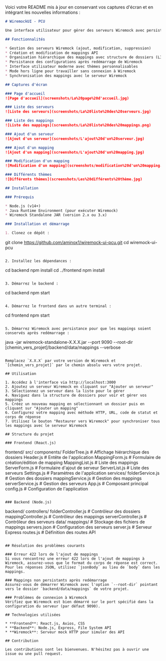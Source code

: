 Voici votre README mis à jour en conservant vos captures d'écran et en intégrant les nouvelles informations :

```markdown
# WiremockUI - PCU

Une interface utilisateur pour gérer des serveurs Wiremock avec persistance des configurations, développée dans le cadre d'un stage sur la Prise de Commande Unifiée (PCU).

## Fonctionnalités

* Gestion des serveurs Wiremock (ajout, modification, suppression)
* Création et modification de mappings API
* Organisation hiérarchique des mappings avec structure de dossiers (LIZARD, OCM, TCRM, TMFAPI)
* Persistance des configurations après redémarrage de Wiremock
* Interface utilisateur moderne avec thèmes personnalisables
* Mode hors ligne pour travailler sans connexion à Wiremock
* Synchronisation des mappings avec le serveur Wiremock

## Captures d'écran

### Page d'accueil
![Page d'accueil](screenshots/La%20page%20d'accueil.jpg)

### Liste des serveurs
![Liste des serveurs](screenshots/La%20liste%20des%20serveurs.jpg)

### Liste des mappings
![Liste des mappings](screenshots/La%20liste%20des%20mappings.png)

### Ajout d'un serveur
![Ajout d'un serveur](screenshots/L'ajout%20d'un%20serveur.jpg)

### Ajout d'un mapping
![Ajout d'un mapping](screenshots/L'ajout%20d'un%20mapping.jpg)

### Modification d'un mapping
![Modification d'un mapping](screenshots/modification%20d'un%20mapping.jpg)

### Différents thèmes
![Différents thèmes](screenshots/Les%20différents%20thème.jpg)

## Installation

### Prérequis

* Node.js (v14+)
* Java Runtime Environment (pour exécuter Wiremock)
* Wiremock Standalone JAR (version 2.x ou 3.x)

### Installation et démarrage

1. Clonez ce dépôt :
   ```
   git clone https://github.com/aminox1/wiremock-ui-pcu.git
   cd wiremock-ui-pcu
   ```

2. Installez les dépendances :
   ```
   cd backend
   npm install
   cd ../frontend
   npm install
   ```

3. Démarrez le backend :
   ```
   cd backend
   npm start
   ```

4. Démarrez le frontend dans un autre terminal :
   ```
   cd frontend
   npm start
   ```

5. Démarrez Wiremock avec persistance pour que les mappings soient conservés après redémarrage :
   ```
   java -jar wiremock-standalone-X.X.X.jar --port 9090 --root-dir [chemin_vers_projet]/backend/data/mappings --verbose
   ```

   Remplacez `X.X.X` par votre version de Wiremock et `[chemin_vers_projet]` par le chemin absolu vers votre projet.

## Utilisation

1. Accédez à l'interface via http://localhost:3000
2. Ajoutez un serveur Wiremock en cliquant sur "Ajouter un serveur"
3. Sélectionnez un serveur dans la liste pour le gérer
4. Naviguez dans la structure de dossiers pour voir et gérer vos mappings
5. Créez un nouveau mapping en sélectionnant un dossier puis en cliquant sur "Ajouter un mapping"
6. Configurez votre mapping avec méthode HTTP, URL, code de statut et corps de réponse
7. Utilisez le bouton "Restaurer vers Wiremock" pour synchroniser tous les mappings avec le serveur Wiremock

## Structure du projet

### Frontend (React.js)
```
frontend/
  src/
    components/
      FolderTree.js      # Affichage hiérarchique des dossiers
      Header.js          # Entête de l'application
      MappingForm.js     # Formulaire de création/édition de mapping
      MappingList.js     # Liste des mappings
      ServerForm.js      # Formulaire d'ajout de serveur
      ServerList.js      # Liste des serveurs
      Settings.js        # Paramètres de l'application
    services/
      folderService.js   # Gestion des dossiers
      mappingService.js  # Gestion des mappings
      serverService.js   # Gestion des serveurs
    App.js               # Composant principal
    config.js            # Configuration de l'application
```

### Backend (Node.js)
```
backend/
  controllers/
    folderController.js  # Contrôleur des dossiers
    mappingController.js # Contrôleur des mappings
    serverController.js  # Contrôleur des serveurs
  data/
    mappings/            # Stockage des fichiers de mappings
    servers.json         # Configuration des serveurs
  server.js              # Serveur Express
  routes.js              # Définition des routes API
```

## Résolution des problèmes courants

### Erreur 422 lors de l'ajout de mappings
Si vous rencontrez une erreur 422 lors de l'ajout de mappings à Wiremock, assurez-vous que le format du corps de réponse est correct. Pour les réponses JSON, utilisez `jsonBody` au lieu de `body` dans les mappings.

### Mappings non persistants après redémarrage
Assurez-vous de démarrer Wiremock avec l'option `--root-dir` pointant vers le dossier `backend/data/mappings` de votre projet.

### Problèmes de connexion à Wiremock
Vérifiez que Wiremock est bien démarré sur le port spécifié dans la configuration du serveur (par défaut 9090).

## Technologies utilisées

* **Frontend**: React.js, Axios, CSS
* **Backend**: Node.js, Express, File System API
* **Wiremock**: Serveur mock HTTP pour simuler des API

## Contribution

Les contributions sont les bienvenues. N'hésitez pas à ouvrir une issue ou une pull request.
```
